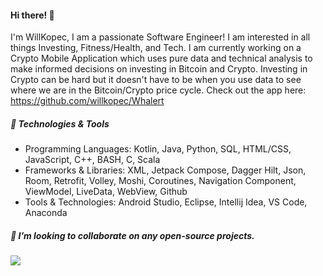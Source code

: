 #### Hi there! 👋
I'm WillKopec, I am a passionate Software Engineer! I am interested in all things Investing, Fitness/Health, and Tech. 
I am currently working on a Crypto Mobile Application which uses pure data and technical analysis to make informed decisions on investing in Bitcoin and Crypto. Investing in Crypto can be hard but it doesn't have to be when you use data to see where we are in the Bitcoin/Crypto price cycle. Check out the app here: https://github.com/willkopec/Whalert

##### 🔧 Technologies & Tools
- Programming Languages: Kotlin, Java, Python, SQL, HTML/CSS, JavaScript, C++, BASH, C, Scala
- Frameworks & Libraries: XML, Jetpack Compose, Dagger Hilt, Json, Room, Retrofit, Volley, Moshi, Coroutines, Navigation Component,  ViewModel, LiveData, WebView, Github
- Tools & Technologies: Android Studio, Eclipse, Intellij Idea, VS Code, Anaconda
  
##### 👯 I’m looking to collaborate on any open-source projects.
![](https://komarev.com/ghpvc/?username=willkopec)
<!--
**willkopec/willkopec** is a ✨ _special_ ✨ repository because its `README.md` (this file) appears on your GitHub profile.

Here are some ideas to get you started:

- 🔭 I’m currently working on ...
- 🌱 I’m currently learning ...
- 👯 I’m looking to collaborate on ...
- 🤔 I’m looking for help with ...
- 💬 Ask me about ...
- 📫 How to reach me: ...
- 😄 Pronouns: ...
- ⚡ Fun fact: ...
-->
